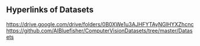 
## Hyperlinks of Datasets
https://drive.google.com/drive/folders/0B0XWe1u3AJHFYTAyNGlHYXZhcnc
https://github.com/AIBluefisher/ComputerVisionDatasets/tree/master/Datasets